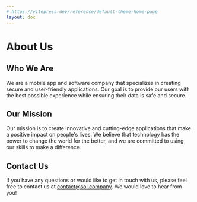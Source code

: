 ```yaml
---
# https://vitepress.dev/reference/default-theme-home-page
layout: doc
---
```

# About Us

## Who We Are

We are a mobile app and software company that specializes in creating secure and user-friendly applications. Our goal is to provide our users with the best possible experience while ensuring their data is safe and secure.

## Our Mission

Our mission is to create innovative and cutting-edge applications that make a positive impact on people's lives. We believe that technology has the power to change the world for the better, and we are committed to using our skills to make a difference.

## Contact Us

If you have any questions or would like to get in touch with us, please feel free to contact us at [contact@sol.company](mailto:conatact@sol.company). We would love to hear from you!
